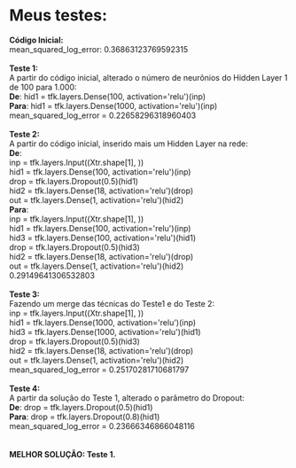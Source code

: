# Meus testes:
**Código Inicial:**
<br>mean_squared_log_error: 0.36863123769592315
<br>
<br>**Teste 1:**
<br>A partir do código inicial, alterado o número de neurônios do Hidden Layer 1 de 100 para 1.000:
<br>**De**: hid1 = tfk.layers.Dense(100, activation='relu')(inp)
<br>**Para**: hid1 = tfk.layers.Dense(1000, activation='relu')(inp)
<br>mean_squared_log_error = 0.22658296318960403
<br>
<br>**Teste 2:**
<br>A partir do código inicial, inserido mais um Hidden Layer na rede:
<br>**De**: 
<br>inp = tfk.layers.Input((Xtr.shape[1], ))
<br>hid1 = tfk.layers.Dense(100, activation='relu')(inp)
<br>drop = tfk.layers.Dropout(0.5)(hid1)
<br>hid2 = tfk.layers.Dense(18, activation='relu')(drop)
<br>out = tfk.layers.Dense(1, activation='relu')(hid2)
<br>**Para**:
<br>inp = tfk.layers.Input((Xtr.shape[1], ))
<br>hid1 = tfk.layers.Dense(100, activation='relu')(inp)
<br>hid3 = tfk.layers.Dense(100, activation='relu')(hid1)
<br>drop = tfk.layers.Dropout(0.5)(hid3)
<br>hid2 = tfk.layers.Dense(18, activation='relu')(drop)
<br>out = tfk.layers.Dense(1, activation='relu')(hid2)
<br>0.29149641306532803
<br>
<br>**Teste 3:**
<br>Fazendo um merge das técnicas do Teste1 e do Teste 2:
<br>inp = tfk.layers.Input((Xtr.shape[1], ))
<br>hid1 = tfk.layers.Dense(1000, activation='relu')(inp)
<br>hid3 = tfk.layers.Dense(1000, activation='relu')(hid1)
<br>drop = tfk.layers.Dropout(0.5)(hid3)
<br>hid2 = tfk.layers.Dense(18, activation='relu')(drop)
<br>out = tfk.layers.Dense(1, activation='relu')(hid2)
<br>mean_squared_log_error = 0.25170281710681797
<br>
<br>**Teste 4:**
<br>A partir da solução do Teste 1, alterado o parâmetro do Dropout:
<br>**De**: drop = tfk.layers.Dropout(0.5)(hid1)
<br>**Para**: drop = tfk.layers.Dropout(0.8)(hid1)
<br>mean_squared_log_error = 0.23666346866048116
<br>
<br>
<br>**MELHOR SOLUÇÃO: Teste 1.**
